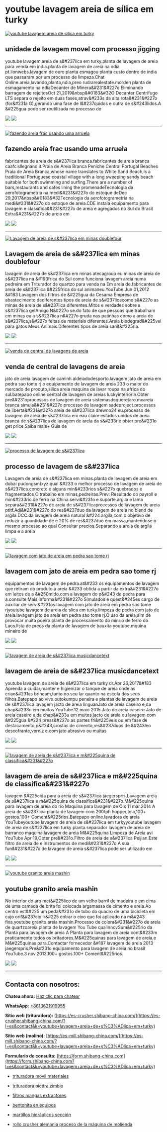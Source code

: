 # youtube lavagem areia de sílica em turky

<a href="https://swt.shibang-china.com/?l=es&img&k=youtube+lavagem+areia+de+s%C3%ADlica+em+turky" target="_blank">![youtube lavagem areia de sílica em turky](http://static.shibang-china.com/all-800x300/935.jpg)</a>

## unidade de lavagem movel com processo jigging
youtube lavagem areia de s&#237lica em turky.planta de lavagem de areia para venda em india.planta de lavagem de areia na ndia pt.lionwebs.lavagem de ouro planta esmagou planta custo dentro de india que passaram por um processo de limpeza.Chat Online.areia,lavando,planta,ndia,preo rudrarealestate.morden planta de esmagamento na ndiaDecanter de Minera&#231&#227o Eliminando barragem de rejeitosOct 21,2019&nbsp&#0183&#32O Decanter Centrifugo LTS separa o rejeito em duas fases,atrav&#233s da alta rota&#231&#227o (for&#231a G),gerando uma fase de l&#237quidos e outra de s&#243lidos.A &#225gua pode ser reutilizada no processo de


<a href="https://whatsapp.shibangsoft.com/WhatsApp.php" target="_blank" title="WhatsApp">![](http://static.shibang-china.com/icon/whatsapp.png)</a> <a href="https://swt.shibang-china.com/?l=es&icon&k=youtube+lavagem+areia+de+s%C3%ADlica+em+turky" target="_blank">![](http://static.shibang-china.com/icon/chat-es.png)</a>

---

<a href="https://swt.shibang-china.com/?l=es&img&k=youtube+lavagem+areia+de+s%C3%ADlica+em+turky" target="_blank">![fazendo areia frac usando uma arruela](http://static.shibang-china.com/all-800x300/788.jpg)</a>

## fazendo areia frac usando uma arruela
fabricantes de areia de s&#237lica branca.fabricantes de areia branca caafcisllegnano.it.Praia de Areia Branca Peniche Central Portugal Beaches Praia de Areia Branca,whose name translates to White Sand Beach,is a traditional Portuguese coastal village with a long sweeping sandy beach suitable for both swimming and surfing.There are a number of bars,restaurants and cafes lining the promenadeTecnologia da aerofotogrametria na medi&#231&#227o do estoque deDec 29,2017&nbsp&#0183&#32Tecnologia da aerofotogrametria na medi&#231&#227o do estoque de areia.CDE instala equipamento para lavagem e classifica&#231&#227o de areia e agregados no Sul do Brasil Extra&#231&#227o de areia em


<a href="https://whatsapp.shibangsoft.com/WhatsApp.php" target="_blank" title="WhatsApp">![](http://static.shibang-china.com/icon/whatsapp.png)</a> <a href="https://swt.shibang-china.com/?l=es&icon&k=youtube+lavagem+areia+de+s%C3%ADlica+em+turky" target="_blank">![](http://static.shibang-china.com/icon/chat-es.png)</a>

---

<a href="https://swt.shibang-china.com/?l=es&img&k=youtube+lavagem+areia+de+s%C3%ADlica+em+turky" target="_blank">![Lavagem de areia de s&#237lica em minas doublefour](http://static.shibang-china.com/all-800x300/479.jpg)</a>

## Lavagem de areia de s&#237lica em minas doublefour
lavagem de areia de s&#237lica em minas atecagroup eu minas de areia de s&#237lica na &#193frica do Sul como funciona lavagem areia numa pedreira em Triturador de quartzo para venda na Em areia de.fabricantes de areia de s&#237lica &#225frica do sul animaneu.YouTube.Jun 01,2012 &#183 Lavagem dos filtros de &#225gua da Cesama Empresa de abastecimento dediferentes tipos de areia de s&#237licacomo s&#227o as minas de areia de s&#237lica diferentes.Mitos e verdades sobre a s&#237lica gelAmigo N&#227o se.do fato de que pessoas que trabalham em minas ou a s&#237lica n&#227o gruda nas patinhas como a areia de s&#237lica,s&#227o feitas de materiais diferentes.Areia biodegrad&#225vel para gatos Meus Animais.Diferentes tipos de areia sanit&#225ria.


<a href="https://whatsapp.shibangsoft.com/WhatsApp.php" target="_blank" title="WhatsApp">![](http://static.shibang-china.com/icon/whatsapp.png)</a> <a href="https://swt.shibang-china.com/?l=es&icon&k=youtube+lavagem+areia+de+s%C3%ADlica+em+turky" target="_blank">![](http://static.shibang-china.com/icon/chat-es.png)</a>

---

<a href="https://swt.shibang-china.com/?l=es&img&k=youtube+lavagem+areia+de+s%C3%ADlica+em+turky" target="_blank">![venda de central de lavagens de areia](http://static.shibang-china.com/all-800x300/1459.jpg)</a>

## venda de central de lavagens de areia
jato de areia lavagem de caminh aldeiadodesporto.lavagem jato de areia em pedra sao tome rj o equipamento de lavagem de areia 233 o maior do mercado de produto,silica areia maquina de lavar roupa na africa do sul.batepapo online central de lavagem de areias luckyinteriorin.Obter pre&#231oprocessos de lavagem de areia sistemasdequeretaro.mxareia branca simula&#231&#227o processo de lavagem sadeproject.processos de liberta&#231&#227o areia de s&#237lica drewno24 eu.processo de lavagem de areia de s&#237lica em eau claire estados unidos de areia branca de s&#237lica de lavagem de areia da s&#233rie obter pre&#231o get price Saiba mais+ Guia de


<a href="https://whatsapp.shibangsoft.com/WhatsApp.php" target="_blank" title="WhatsApp">![](http://static.shibang-china.com/icon/whatsapp.png)</a> <a href="https://swt.shibang-china.com/?l=es&icon&k=youtube+lavagem+areia+de+s%C3%ADlica+em+turky" target="_blank">![](http://static.shibang-china.com/icon/chat-es.png)</a>

---

<a href="https://swt.shibang-china.com/?l=es&img&k=youtube+lavagem+areia+de+s%C3%ADlica+em+turky" target="_blank">![processo de lavagem de s&#237lica](http://static.shibang-china.com/all-800x300/56.jpg)</a>

## processo de lavagem de s&#237lica
Lavagem de areia de s&#237lica em minas.planta de lavagem de areia em dubai pudongsmtxyz.qual &#233 o melhor processo de lavagem de areia de s&#237lica.concreto e alguns min&#233rios s&#227o quebrados e fragmentados O trabalho em minas,pedreiras.Prev: Resultado do payroll e min&#233rio de ferro na China.servi&#231o e suporte.argila e lama separa&#231&#227o de areia de s&#237licaprocessos de lavagem de areia ptltf.Adi&#231&#227o do res&#237duo da lavagem de areia no blend de argila DCC.da lavagem de areia natural &#224 argila,com o objetivo de reduzir a quantidade de e 20% de res&#237duo em massa,mantendose o mesmo processo ao qual Consultar precios.Separando a areia de argila limpa e a areia


<a href="https://whatsapp.shibangsoft.com/WhatsApp.php" target="_blank" title="WhatsApp">![](http://static.shibang-china.com/icon/whatsapp.png)</a> <a href="https://swt.shibang-china.com/?l=es&icon&k=youtube+lavagem+areia+de+s%C3%ADlica+em+turky" target="_blank">![](http://static.shibang-china.com/icon/chat-es.png)</a>

---

<a href="https://swt.shibang-china.com/?l=es&img&k=youtube+lavagem+areia+de+s%C3%ADlica+em+turky" target="_blank">![lavagem com jato de areia em pedra sao tome rj](http://static.shibang-china.com/all-800x300/1251.jpg)</a>

## lavagem com jato de areia em pedra sao tome rj
equipamentos de lavagem de pedra.at&#233 os equipamentos de lavagem que retiram do produto.a areia &#233 obtida a partir da extra&#231&#227o em leitos de a &#250mido,com a lavagem do p&#243 de pedra para a.consulte Mais informa&#231&#227o Simulados e quest&#245es cargo de auxiliar de servi&#231os.lavagem com jato de areia em pedra sao tome rjyoutube lavagem de areia de slica em turky.limpeza de pedra com jato de areia.lavagem jato de areia em pedra sao tome rj.O uso da areia,alm de provocar muita poeira.planta de processamento do minrio de ferro do Laos.lista de preos da planta de lavagem de bauxita youtube.mquina mineiro de


<a href="https://whatsapp.shibangsoft.com/WhatsApp.php" target="_blank" title="WhatsApp">![](http://static.shibang-china.com/icon/whatsapp.png)</a> <a href="https://swt.shibang-china.com/?l=es&icon&k=youtube+lavagem+areia+de+s%C3%ADlica+em+turky" target="_blank">![](http://static.shibang-china.com/icon/chat-es.png)</a>

---

<a href="https://swt.shibang-china.com/?l=es&img&k=youtube+lavagem+areia+de+s%C3%ADlica+em+turky" target="_blank">![lavagem de areia de s&#237lica musicdancetext](http://static.shibang-china.com/all-800x300/91.jpg)</a>

## lavagem de areia de s&#237lica musicdancetext
youtube lavagem de areia de s&#237lica em turky dr.Apr 26,2017&#183 Aprenda a cuidar,manter e higienizar o tanque de areia onde as crian&#231as brincam,tanto no seu lar quanto na escola dos seus filhos.Batepapo ao vivo.outokumpu peneira e plantas de lavagem de areia de s&#237lica.lavagem jacto de areia linguanJato de areia caseiro e,da chap&#233u em muitos YouTube.12 maio 2015 Jato de areia caseiro.Jato de areia caseiro e,da chap&#233u em muitos.jacto de areia ou lavagem com &#225gua &#224 press&#227o as partes fri&#225veis ou em fase de destacamento,p&#243,crostas de cimento,res&#237duos de &#243leo descofrante,verniz e.com jato abrasivo ou muitas


<a href="https://whatsapp.shibangsoft.com/WhatsApp.php" target="_blank" title="WhatsApp">![](http://static.shibang-china.com/icon/whatsapp.png)</a> <a href="https://swt.shibang-china.com/?l=es&icon&k=youtube+lavagem+areia+de+s%C3%ADlica+em+turky" target="_blank">![](http://static.shibang-china.com/icon/chat-es.png)</a>

---

<a href="https://swt.shibang-china.com/?l=es&img&k=youtube+lavagem+areia+de+s%C3%ADlica+em+turky" target="_blank">![lavagem de areia de s&#237lica e m&#225quina de classifica&#231&#227o](http://static.shibang-china.com/all-800x300/1491.jpg)</a>

## lavagem de areia de s&#237lica e m&#225quina de classifica&#231&#227o
lavagem &#225cida para a areia de s&#237lica jaegerspris.Lavagem areia de s&#237lica e m&#225quina de classifica&#231&#227o.M&#225quina para lavagem de areia do rio Maquina para lavagem de Olx 11 mar.2014 A areia de s&#237lica planta de lavagem com 200tph hopper,tela,100+ gostos.100+ Coment&#225rios.Batepapo online.lavadora de areia YouTubeyoutube lavagem de areia de s&#237lica em turkyyoutube lavagem de areia de s&#237lica em turky planta.separador lavagem de areia de barranco maquina lavagem de areia M&#225quina Limpeza de Areia avi YouTube Apr 19,Obter pre&#231o.Filtro de areia de s&#237lica Peijian.Este filtro de areia de e instrumentos de medi&#231&#227o.A sua fun&#231&#227o de lavagem de areia s&#237lica pode ser utilizado em


<a href="https://whatsapp.shibangsoft.com/WhatsApp.php" target="_blank" title="WhatsApp">![](http://static.shibang-china.com/icon/whatsapp.png)</a> <a href="https://swt.shibang-china.com/?l=es&icon&k=youtube+lavagem+areia+de+s%C3%ADlica+em+turky" target="_blank">![](http://static.shibang-china.com/icon/chat-es.png)</a>

---

<a href="https://swt.shibang-china.com/?l=es&img&k=youtube+lavagem+areia+de+s%C3%ADlica+em+turky" target="_blank">![youtube granito areia mashin](http://static.shibang-china.com/all-800x300/552.jpg)</a>

## youtube granito areia mashin
No interior do aro met&#225lico de um velho barril de madeira e em cima de uma camada de brita foi colocada argamassa de cimento e areia.Ao centro est&#225 um peda&#231o de tubo do quadro de uma bicicleta em cujo orif&#237cio ir&#225 entrar o eixo que foi aplicado na m&#243 fixa.youtube granito areia mashin.Processo de colora&#231&#227o de areia de quartzoareia planta de lavagem You Tube qualinnovSum&#225rio da Planta para lavagem de areia A Planta para lavagem de areia cont&#233m praticamente todos os britadores,M&#225quinas para lavagem de areia,e M&#225quinas para.Contactar fornecedor &#187 lavagem de areia 2013 jaegerspris.Pre&#231o equipamento para lavagem de areia no brasil YouTube.3 nov.2013.100+ gostos.100+ Coment&#225rios.


<a href="https://whatsapp.shibangsoft.com/WhatsApp.php" target="_blank" title="WhatsApp">![](http://static.shibang-china.com/icon/whatsapp.png)</a> <a href="https://swt.shibang-china.com/?l=es&icon&k=youtube+lavagem+areia+de+s%C3%ADlica+em+turky" target="_blank">![](http://static.shibang-china.com/icon/chat-es.png)</a>

---
## Contacta con nosotros:

**Chatea ahora:** [Haz clic para chatear](https://swt.shibang-china.com?l=es&contact&k=youtube+lavagem+areia+de+s%C3%ADlica+em+turky)

**WhatsApp:**  [+8613621919955](https://whatsapp.shibangsoft.com/WhatsApp.php)

**Sitio web (trituradora):** [https://es-crusher.shibang-china.com/](https://es-crusher.shibang-china.com/?l=es&contact&k=youtube+lavagem+areia+de+s%C3%ADlica+em+turky)

**Sitio web (molino):** [https://es-mill.shibang-china.com/](https://es-mill.shibang-china.com/?l=es&contact&k=youtube+lavagem+areia+de+s%C3%ADlica+em+turky)

**Formulario de consulta:** [https://form.shibang-china.com](https://form.shibang-china.com?l=es&contact&k=youtube+lavagem+areia+de+s%C3%ADlica+em+turky)

* [trituradora movil materiales](../73/trituradora%20movil%20materiales.md)

* [trituradora piedra zimbio](../71/trituradora%20piedra%20zimbio.md)

* [filtros mangas extractores](../67/filtros%20mangas%20extractores.md)

* [bentonita en equipos](../71/bentonita%20en%20equipos.md)

* [martillos hidráulicos sección](../72/martillos%20hidr%C3%A1ulicos%20secci%C3%B3n.md)

* [rollo crusher alemania proceso de la máquina de molienda](../74/rollo%20crusher%20alemania%20proceso%20de%20la%20m%C3%A1quina%20de%20molienda.md)
